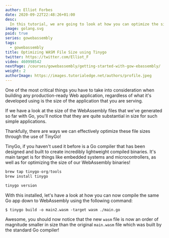 ```yaml
---
author: Elliot Forbes
date: 2020-09-22T22:48:26+01:00
desc:
  In this tutorial, we are going to look at how you can optimize the size of your WASM files using the tinygo compiler
image: golang.svg
paid: true
series: gowebassembly
tags:
  - gowebassembly
title: Optimizing WASM File Size using Tinygo
twitter: https://twitter.com/Elliot_F
video: 460998542
nextPage: /courses/gowebassembly/getting-started-with-gow-ebassembly/
weight: 2
authorImage: https://images.tutorialedge.net/authors/profile.jpeg
---
```


One of the most critical things you have to take into consideration when building any production-ready Web application, regardless of what it's developed using is the size of the application that you are serving.

If we have a look at the size of the WebAssembly files that we've generated so far with Go, you'll notice that they are quite substantial in size for such simple applications.

Thankfully, there are ways we can effectively optimize these file sizes through the use of TinyGo!

TinyGo, if you haven't used it before is a Go compiler that has been designed and built to create incredibly lightweight compiled binaries. It's main target is for things like embedded systems and microcontrollers, as well as for optimizing the size of our WebAssembly binaries!

```go
brew tap tinygo-org/tools
brew install tinygo

tinygo version
```

With this installed, let's have a look at how you can now compile the same Go app down to WebAssembly using the following command:

```
$ tinygo build -o main2.wasm -target wasm ./main.go
```

Awesome, you should now notice that the new `wasm` file is now an order of magnitude smaller in size than the original `main.wasm` file which was built by the standard Go compiler!